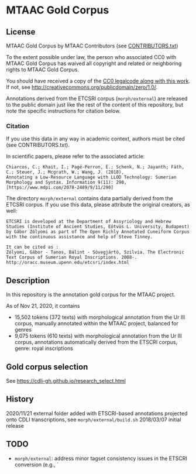 # MTAAC Gold Corpus

## License
MTAAC Gold Corpus by MTAAC Contributors (see [CONTRIBUTORS.txt](https://github.com/cdli-gh/mtaac_gold_corpus/blob/master/CONTRIBUTORS.txt))

To the extent possible under law, the person who associated CC0 with MTAAC Gold Corpus has waived all copyright and related or neighboring rights to MTAAC Gold Corpus.

You should have received a copy of the [CC0 legalcode along with this work](https://github.com/cdli-gh/mtaac_gold_corpus/blob/master/LICENSE).  If not, see <http://creativecommons.org/publicdomain/zero/1.0/>.

Annotations derived from the ETCSRI corpus (`morph/external`) are released to the public domain just like the rest of the content of this repository, but note the specific instructions for citation below.

### Citation
If you use this data in any way in academic context, authors must be cited (see CONTRIBUTORS.txt). 

In scientific papers, please refer to the associated article:

	Chiarcos, C.; Khait, I.; Pagé-Perron, É.; Schenk, N.; Jayanth; Fäth, C.; Steuer, J.; Mcgrath, W.; Wang, J. (2018), 
	Annotating a Low-Resource Language with LLOD Technology: Sumerian Morphology and Syntax. Information 9(11): 290, 
	[https://www.mdpi.com/2078-2489/9/11/290]

The directory `morph/external` contains data partially derived from the ETCSRI corpus. If you use this data, please attribute the original creators, as well:

	ETCSRI is developed at the Department of Assyriology and Hebrew Studies (Institute of Ancient Studies, Eötvös L. University, Budapest) 
	by Gábor Zólyomi as part of The Open Richly Annotated Cuneiform Corpus with the continuous assistance and help of Steve Tinney. 
	
	It can be cited as :
	Zólyomi, Gábor - Tanos, Bálint - Sövegjártó, Szilvia. The Electronic Text Corpus of Sumerian Royal Inscriptions. 2008-. 
	http://oracc.museum.upenn.edu/etcsri/index.html

## Description
In this repository is the annotation gold corpus for the MTAAC project.

As of Nov 21, 2020, it contains
- 15,502 tokens (372 texts) with morphological annotation from the Ur III corpus, manually annotated within the MTAAC project, balanced for genres
- 9,075 tokens (610 texts) with morphological annotation from the Ur III corpus, annotations automatically derived from the ETSCRI corpus, genre: royal inscriptions

## Gold corpus selection
See https://cdli-gh.github.io/research_select.html

## History
2020/11/21 external folder added with ETSCRI-based annotations projected onto CDLI transcriptions, see `morph/external/build.sh`
2018/03/07 initial release

## TODO
- `morph/external`: address minor tagset consistency issues in the ETSCRI conversion (e.g., `